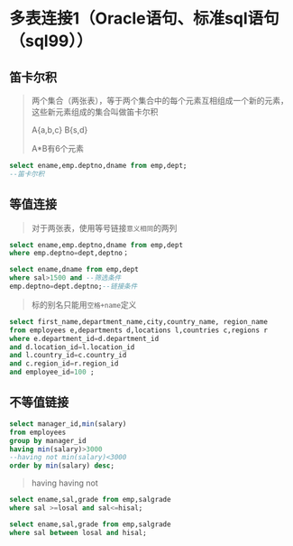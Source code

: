 # 多表连接1（Oracle语句、标准sql语句（sql99））
## 笛卡尔积
>两个集合（两张表），等于两个集合中的每个元素互相组成一个新的元素，这些新元素组成的集合叫做笛卡尔积
>
>A{a,b,c}       B{s,d}
>
>A*B有6个元素

```sql
select ename,emp.deptno,dname from emp,dept;
--笛卡尔积
```
## 等值连接
>对于两张表，使用等号链接`意义相同`的两列

```sql
select ename,emp.deptno,dname from emp,dept
where emp.deptno=dept,deptno；

select ename,dname from emp,dept
where sal>1500 and --筛选条件
emp.deptno=dept.deptno;--链接条件
```
>标的别名只能用`空格+name`定义

```sql
select first_name,department_name,city,country_name, region_name
from employees e,departments d,locations l,countries c,regions r
where e.department_id=d.department_id
and d.location_id=l.location_id
and l.country_id=c.country_id
and c.region_id=r.region_id
and employee_id=100 ;
```
## 不等值链接

```sql
select manager_id,min(salary)
from employees
group by manager_id
having min(salary)>3000
--having not min(salary)<3000
order by min(salary) desc;
```
>having
> having not


```sql
select ename,sal,grade from emp,salgrade
where sal >=losal and sal<=hisal;

select ename,sal,grade from emp,salgrade
where sal between losal and hisal;
```
```sql

```
```sql

```
